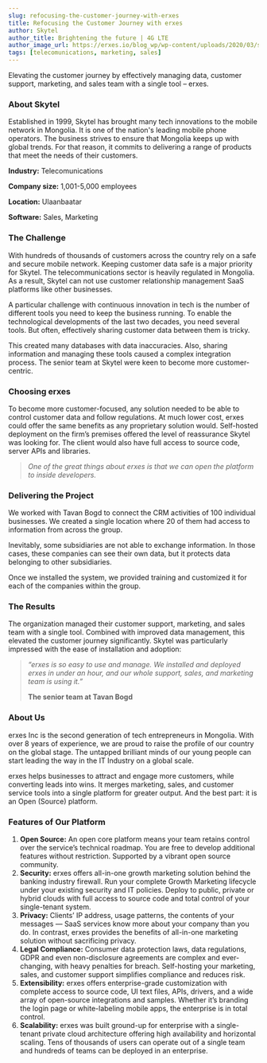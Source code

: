 ```yaml
---
slug: refocusing-the-customer-journey-with-erxes
title: Refocusing the Customer Journey with erxes
author: Skytel
author_title: Brightening the future | 4G LTE
author_image_url: https://erxes.io/blog_wp/wp-content/uploads/2020/03/skytel.jpg
tags: [telecomunications, marketing, sales]
---
```


Elevating the customer journey by effectively managing data, customer support, marketing, and sales team with a single tool – erxes.

<!--truncate-->

### About Skytel

Established in 1999, Skytel has brought many tech innovations to the mobile network in Mongolia. It is one of the nation's leading mobile phone operators. The business strives to ensure that Mongolia keeps up with global trends. For that reason, it commits to delivering a range of products that meet the needs of their customers.

**Industry:** Telecomunications

**Company size:** 1,001-5,000 employees

**Location:** Ulaanbaatar

**Software:** Sales, Marketing

### The Challenge

With hundreds of thousands of customers across the country rely on a safe and secure mobile network. Keeping customer data safe is a major priority for Skytel. The telecommunications sector is heavily regulated in Mongolia. As a result, Skytel can not use customer relationship management SaaS platforms like other businesses.

A particular challenge with continuous innovation in tech is the number of different tools you need to keep the business running. To enable the technological developments of the last two decades, you need several tools. But often, effectively sharing customer data between them is tricky.

This created many databases with data inaccuracies. Also, sharing information and managing these tools caused a complex integration process. The senior team at Skytel were keen to become more customer-centric.

### Choosing erxes

To become more customer-focused, any solution needed to be able to control customer data and follow regulations. At much lower cost, erxes could offer the same benefits as any proprietary solution would. Self-hosted deployment on the firm’s premises offered the level of reassurance Skytel was looking for. The client would also have full access to source code, server APIs and libraries.

> _One of the great things about erxes is that we can open the platform to inside developers._

### Delivering the Project

We worked with Tavan Bogd to connect the CRM activities of 100 individual businesses. We created a single location where 20 of them had access to information from across the group.

Inevitably, some subsidiaries are not able to exchange information. In those cases, these companies can see their own data, but it protects data belonging to other subsidiaries.

Once we installed the system, we provided training and customized it for each of the companies within the group.

### The Results

The organization managed their customer support, marketing, and sales team with a single tool. Combined with improved data management, this elevated the customer journey significantly. Skytel was particularly impressed with the ease of installation and adoption:

> _“erxes is so easy to use and manage. We installed and deployed erxes in under an hour, and our whole support, sales, and marketing team is using it.”_
>
> **The senior team at Tavan Bogd**

### About Us

erxes Inc is the second generation of tech entrepreneurs in Mongolia. With over 8 years of experience, we are proud to raise the profile of our country on the global stage. The untapped brilliant minds of our young people can start leading the way in the IT Industry on a global scale.

erxes helps businesses to attract and engage more customers, while converting leads into wins. It merges marketing, sales, and customer service tools into a single platform for greater output. And the best part: it is an Open (Source) platform.

### Features of Our Platform

1. **Open Source:** An open core platform means your team retains control over the service’s technical roadmap. You are free to develop additional features without restriction. Supported by a vibrant open source community.
2. **Security:** erxes offers all-in-one growth marketing solution behind the banking industry firewall. Run your complete Growth Marketing lifecycle under your existing security and IT policies. Deploy to public, private or hybrid clouds with full access to source code and total control of your single-tenant system.
3. **Privacy:** Clients’ IP address, usage patterns, the contents of your messages — SaaS services know more about your company than you do. In contrast, erxes provides the benefits of all-in-one marketing solution without sacrificing privacy.
4. **Legal Compliance:** Consumer data protection laws, data regulations, GDPR and even non-disclosure agreements are complex and ever-changing, with heavy penalties for breach. Self-hosting your marketing, sales, and customer support simplifies compliance and reduces risk.
5. **Extensibility:** erxes offers enterprise-grade customization with complete access to source code, UI text files, APIs, drivers, and a wide array of open-source integrations and samples. Whether it’s branding the login page or white-labeling mobile apps, the enterprise is in total control.
6. **Scalability:** erxes was built ground-up for enterprise with a single-tenant private cloud architecture offering high availability and horizontal scaling. Tens of thousands of users can operate out of a single team and hundreds of teams can be deployed in an enterprise.

